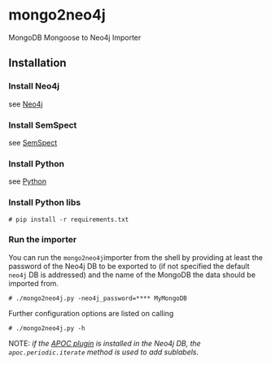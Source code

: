 # mongo2neo4j
MongoDB Mongoose to Neo4j Importer

## Installation

### Install Neo4j

see [Neo4j](https://neo4j.com/)

### Install SemSpect

see [SemSpect](https://www.semspect.de/)

### Install Python

see [Python](https://python.org/)

### Install Python libs

```
# pip install -r requirements.txt
```

### Run the importer

You can run the `mongo2neo4j`importer from the shell by providing at least the password of the Neo4j DB to be exported to (if not specified the default `neo4j` DB is addressed) and the name of the MongoDB the data should be imported from.

```
# ./mongo2neo4j.py -neo4j_password=**** MyMongoDB
```

Further configuration options are listed on calling

```
# ./mongo2neo4j.py -h
```

NOTE: *if the [APOC plugin](https://neo4j.com/docs/apoc/) is installed in the Neo4j DB, the `apoc.periodic.iterate` method is used to add sublabels.*

